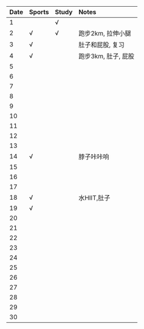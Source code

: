 Date|Sports|Study|Notes
:---------------|:---------------|:---------------|:---------------
1| |√| |
2|√|√|跑步2km, 拉伸小腿|
3|√| |肚子和屁股, 复习|
4|√| |跑步3km, 肚子, 屁股|
5| | | |
6| | | |
7| | | |
8| | | |
9| | | |
10| | | |
11| | | |
12| | | |
13| | | |
14|√| |脖子咔咔响|
15| | | |
16| | | |
17| | | |
18|√| |水HIIT,肚子|
19|√| | |
20| | | |
21| | | |
22| | | |
23| | | |
24| | | |
25| | | |
26| | | |
27| | | |
28| | | |
29| | | |
30| | | |

